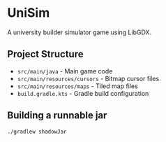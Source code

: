 # UniSim

A university builder simulator game using LibGDX.

## Project Structure

* `src/main/java` - Main game code
* `src/main/resources/cursors` - Bitmap cursor files
* `src/main/resources/maps` - Tiled map files
* `build.gradle.kts` - Gradle build configuration

## Building a runnable jar

    ./gradlew shadowJar
